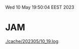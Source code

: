 Wed 10 May 19:50:04 EEST 2023
# JAM
<a href='./cache/202305/10_19.log'>./cache/202305/10_19.log</a>
